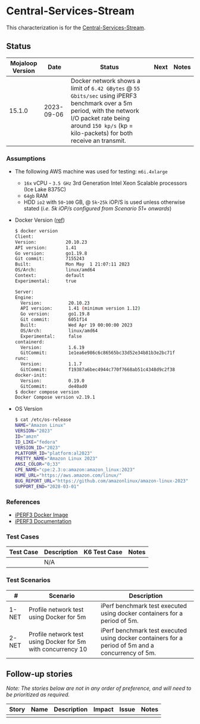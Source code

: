 # Central-Services-Stream

This characterization is for the [Central-Services-Stream](https://github.com/mojaloop/central-services-stream).

## Status

| Mojaloop Version |  Date  | Status  | Next  | Notes  |
|---|---|---|---|---|
| 15.1.0 | 2023-09-06 | Docker network shows a limit of `6.42 GBytes` @ `55 Gbits/sec` using iPERF3 benchmark over a 5m period, with the network I/O packet rate being around `150 kp/s` (kp = kilo-packets) for both receive an transmit. |   |

### Assumptions

- The following AWS machine was used for testing: `m6i.4xlarge`
  - `16x` vCPU - `3.5 GHz` 3rd Generation Intel Xeon Scalable processors (Ice Lake 8375C)
  - `64gb` RAM
  - HDD `io2` with `50`-`100` GB, @ `5k`-`25k` iOP/S is used unless otherwise stated (_i.e. 5k iOP/s configured from Scenario 51+ onwards_)
- Docker Version ([ref](https://gist.github.com/mdebarros/6d9ac90f33c96031cbce6b9a3ea8048e))

  ```bash
  $ docker version
  Client:
  Version:           20.10.23
  API version:       1.41
  Go version:        go1.19.8
  Git commit:        7155243
  Built:             Mon May  1 21:07:11 2023
  OS/Arch:           linux/amd64
  Context:           default
  Experimental:      true

  Server:
  Engine:
    Version:          20.10.23
    API version:      1.41 (minimum version 1.12)
    Go version:       go1.19.8
    Git commit:       6051f14
    Built:            Wed Apr 19 00:00:00 2023
    OS/Arch:          linux/amd64
    Experimental:     false
  containerd:
    Version:          1.6.19
    GitCommit:        1e1ea6e986c6c86565bc33d52e34b81b3e2bc71f
  runc:
    Version:          1.1.7
    GitCommit:        f19387a6bec4944c770f7668ab51c4348d9c2f38
  docker-init:
    Version:          0.19.0
    GitCommit:        de40ad0
  $ docker compose version
  Docker Compose version v2.19.1
  ```

- OS Version

  ```bash
  $ cat /etc/os-release
  NAME="Amazon Linux"
  VERSION="2023"
  ID="amzn"
  ID_LIKE="fedora"
  VERSION_ID="2023"
  PLATFORM_ID="platform:al2023"
  PRETTY_NAME="Amazon Linux 2023"
  ANSI_COLOR="0;33"
  CPE_NAME="cpe:2.3:o:amazon:amazon_linux:2023"
  HOME_URL="https://aws.amazon.com/linux/"
  BUG_REPORT_URL="https://github.com/amazonlinux/amazon-linux-2023"
  SUPPORT_END="2028-03-01"
  ```

### References

- [iPERF3 Docker Image](https://hub.docker.com/r/networkstatic/iperf3)
- [iPERF3 Documentation](https://iperf.fr/iperf-doc.php)

### Test Cases

Test Case | Description | K6 Test Case | Notes
---------|---------|----------|---------
   |   | N/A |  |

### Test Scenarios

| # | Scenario | Description |
| --- | --- | --- |
| 1-NET | Profile network test using Docker for 5m | iPerf benchmark test executed using docker containers for a period of 5m. |
| 2-NET | Profile network test using Docker for 5m with concurrency 10 | iPerf benchmark test executed using docker containers for a period of 5m and a concurrency of 5m. |

<!--
|   |   |   |
-->

## Follow-up stories

_Note: The stories below are not in any order of preference, and will need to be prioritized as required._

| Story | Name | Description | Impact | Issue | Notes |
|---|---|---|---|---|---|
|   |   |   |   |   |   |

<!--
|   |   |   |   |   |   |
-->
